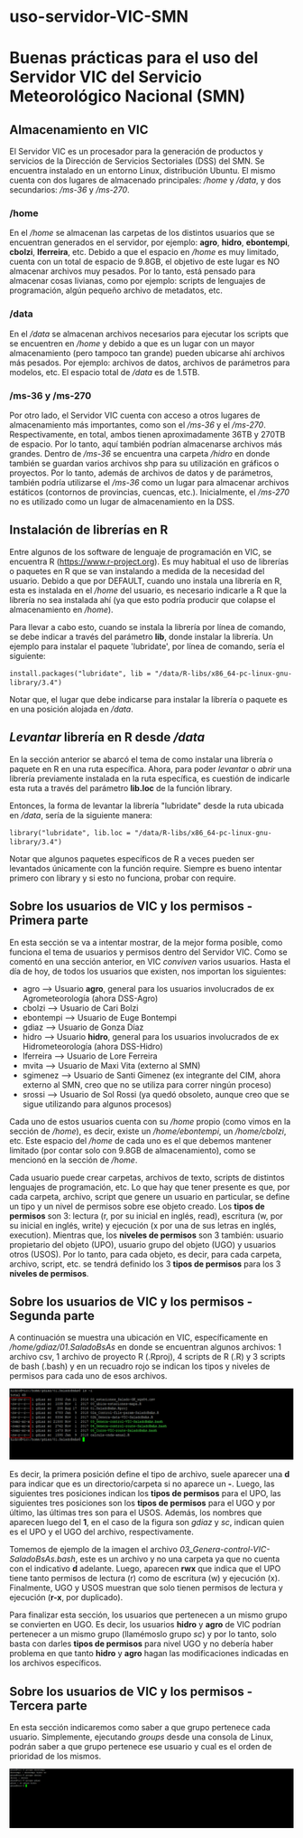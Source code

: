 # uso-servidor-VIC-SMN

# Buenas prácticas para el uso del Servidor VIC del Servicio Meteorológico Nacional (SMN)

## Almacenamiento en VIC
El Servidor VIC es un procesador para la generación de productos y servicios de la Dirección de Servicios Sectoriales (DSS) del SMN. Se encuentra instalado en un entorno Linux, distribución Ubuntu. El mismo cuenta con dos lugares de almacenado principales: */home* y */data*, y dos secundarios: */ms-36* y */ms-270*.

### /home
En el */home* se almacenan las carpetas de los distintos usuarios que se encuentran generados en el servidor, por ejemplo: **agro**, **hidro**, **ebontempi**, **cbolzi**, **lferreira**, etc. Debido a que el espacio en */home* es muy limitado, cuenta con un total de espacio de 9.8GB, el objetivo de este lugar es NO almacenar archivos muy pesados. Por lo tanto, está pensado para almacenar cosas livianas, como por ejemplo: scripts de lenguajes de programación, algún pequeño archivo de metadatos, etc.

### /data
En el */data* se almacenan archivos necesarios para ejecutar los scripts que se encuentren en */home* y debido a que es un lugar con un mayor almacenamiento (pero tampoco tan grande) pueden ubicarse ahí archivos más pesados. Por ejemplo: archivos de datos, archivos de parámetros para modelos, etc. El espacio total de */data* es de 1.5TB.

### /ms-36 y /ms-270
Por otro lado, el Servidor VIC cuenta con acceso a otros lugares de almacenamiento más importantes, como son el */ms-36* y el */ms-270*. Respectivamente, en total, ambos tienen aproximadamente 36TB y 270TB de espacio. Por lo tanto, aquí también podrían almacenarse archivos más grandes. Dentro de */ms-36* se encuentra una carpeta */hidro* en donde también se guardan varios archivos shp para su utilización en gráficos o proyectos. Por lo tanto, además de archivos de datos y de parámetros, también podría utilizarse el */ms-36* como un lugar para almacenar archivos estáticos (contornos de provincias, cuencas, etc.). Inicialmente, el */ms-270* no es utilizado como un lugar de almacenamiento en la DSS.

## Instalación de librerías en R
Entre algunos de los software de lenguaje de programación en VIC, se encuentra R (https://www.r-project.org). Es muy habitual el uso de librerías o paquetes en R que se van instalando a medida de la necesidad del usuario. Debido a que por DEFAULT, cuando uno instala una librería en R, esta es instalada en el */home* del usuario, es necesario indicarle a R que la librería no sea instalada ahí (ya que esto podría producir que colapse el almacenamiento en */home*).

Para llevar a cabo esto, cuando se instala la librería por línea de comando, se debe indicar a través del parámetro **lib**, donde instalar la librería. Un ejemplo para instalar el paquete 'lubridate', por línea de comando, sería el siguiente:

```{r echo = FALSE}
install.packages("lubridate", lib = "/data/R-libs/x86_64-pc-linux-gnu-library/3.4")
```

Notar que, el lugar que debe indicarse para instalar la librería o paquete es en una posición alojada en */data*.

## *Levantar* librería en R desde */data*
En la sección anterior se abarcó el tema de como instalar una librería o paquete en R en una ruta específica. Ahora, para poder *levantar* o *abrir* una librería previamente instalada en la ruta específica, es cuestión de indicarle esta ruta a través del parámetro **lib.loc** de la función library.

Entonces, la forma de levantar la librería "lubridate" desde la ruta ubicada en */data*, sería de la siguiente manera:

```{r echo = FALSE}
library("lubridate", lib.loc = "/data/R-libs/x86_64-pc-linux-gnu-library/3.4")
```
Notar que algunos paquetes específicos de R a veces pueden ser levantados únicamente con la función require. Siempre es bueno intentar primero con library y si esto no funciona, probar con require.

## Sobre los usuarios de VIC y los permisos - Primera parte
En esta sección se va a intentar mostrar, de la mejor forma posible, como funciona el tema de usuarios y permisos dentro del Servidor VIC. Como se comentó en una sección anterior, en VIC *conviven* varios usuarios. Hasta el día de hoy, de todos los usuarios que existen, nos importan los siguientes:
* agro       --> Usuario **agro**, general para los usuarios involucrados de ex Agrometeorología (ahora DSS-Agro)
* cbolzi     --> Usuario de Cari Bolzi
* ebontempi  --> Usuario de Euge Bontempi 
* gdiaz      --> Usuario de Gonza Díaz
* hidro      --> Usuario **hidro**, general para los usuarios involucrados de ex Hidrometeorología (ahora DSS-Hidro)
* lferreira  --> Usuario de Lore Ferreira
* mvita      --> Usuario de Maxi Vita (externo al SMN)
* sgimenez   --> Usuario de Santi Gimenez (ex integrante del CIM, ahora externo al SMN, creo que no se utiliza para correr ningún proceso)
* srossi     --> Usuario de Sol Rossi (ya quedó obsoleto, aunque creo que se sigue utilizando para algunos procesos)

Cada uno de estos usuarios cuenta con su */home* propio (como vimos en la sección de */home*), es decir, existe un */home/ebontempi*, un */home/cbolzi*, etc. Este espacio del */home* de cada uno es el que debemos mantener limitado (por contar solo con 9.8GB de almacenamiento), como se mencionó en la sección de */home*.

Cada usuario puede crear carpetas, archivos de texto, scripts de distintos lenguajes de programación, etc. Lo que hay que tener presente es que, por cada carpeta, archivo, script que genere un usuario en particular, se define un tipo y un nivel de permisos sobre ese objeto creado. Los **tipos de permisos** son 3: lectura (r, por su inicial en inglés, read), escritura (w, por su inicial en inglés, write) y ejecución (x por una de sus letras en inglés, execution). Mientras que, los **niveles de permisos** son 3 también: usuario propietario del objeto (UPO), usuario grupo del objeto (UGO) y usuarios otros (USOS). Por lo tanto, para cada objeto, es decir, para cada carpeta, archivo, script, etc. se tendrá definido los 3 **tipos de permisos** para los 3 **niveles de permisos**.

## Sobre los usuarios de VIC y los permisos - Segunda parte
A continuación se muestra una ubicación en VIC, específicamente en */home/gdiaz/01.SaladoBsAs* en donde se encuentran algunos archivos: 1 archivo csv, 1 archivo de proyecto R (.Rproj), 4 scripts de R (.R) y 3 scripts de bash (.bash) y en un recuadro rojo se indican los tipos y niveles de permisos para cada uno de esos archivos.

![Test Image 1](imagen-1.png)

Es decir, la primera posición define el tipo de archivo, suele aparecer una **d** para indicar que es un directorio/carpeta si no aparece un **-**. Luego, las siguientes tres posiciones indican los **tipos de permisos** para el UPO, las siguientes tres posiciones son los **tipos de permisos** para el UGO y por último, las últimas tres son para el USOS. Además, los nombres que aparecen luego del **1**, en el caso de la figura son *gdiaz* y *sc*, indican quien es el UPO y el UGO del archivo, respectivamente.

Tomemos de ejemplo de la imagen el archivo *03_Genera-control-VIC-SaladoBsAs.bash*, este es un archivo y no una carpeta ya que no cuenta con el indicativo **d** adelante. Luego, aparecen **rwx** que indica que el UPO tiene tanto permisos de lectura (r) como de escritura (w) y ejecución (x). Finalmente, UGO y USOS muestran que solo tienen permisos de lectura y ejecución (**r-x**, por duplicado).

Para finalizar esta sección, los usuarios que pertenecen a un mismo grupo se convierten en UGO. Es decir, los usuarios **hidro** y **agro** de VIC podrían pertenecer a un mismo grupo (llamémoslo grupo *sc*) y por lo tanto, solo basta con darles **tipos de permisos** para nivel UGO y no debería haber problema en que tanto **hidro** y **agro** hagan las modificaciones indicadas en los archivos específicos.

## Sobre los usuarios de VIC y los permisos - Tercera parte
En esta sección indicaremos como saber a que grupo pertenece cada usuario. Simplemente, ejecutando *groups <nombre de usuario>* desde una consola de Linux, podrán saber a que grupo pertenece ese usuario y cual es el orden de prioridad de los mismos.
  
![Test Image 2](imagen-2.PNG)
 
